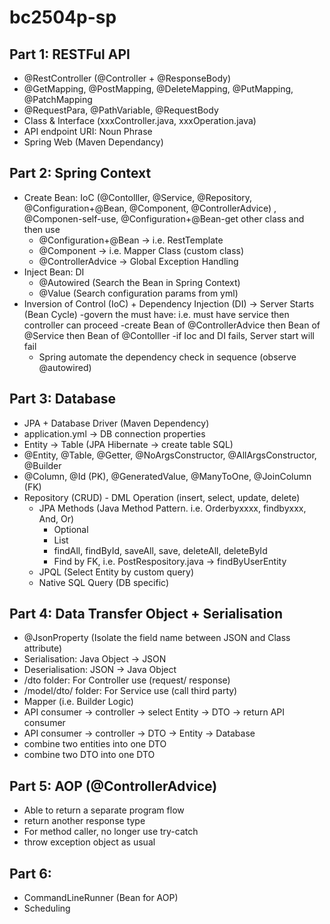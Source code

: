 # bc2504p-sp

## Part 1: RESTFul API
- @RestController (@Controller + @ResponseBody)
- @GetMapping, @PostMapping, @DeleteMapping, @PutMapping, @PatchMapping
- @RequestPara, @PathVariable, @RequestBody
- Class & Interface (xxxController.java, xxxOperation.java)
- API endpoint URI: Noun Phrase
- Spring Web (Maven Dependancy)

## Part 2: Spring Context
- Create Bean: IoC (@Contolller, @Service, @Repository, @Configuration+@Bean, @Component, @ControllerAdvice) , @Componen-self-use, @Configuration+@Bean-get other class and then use
  - @Configuration+@Bean -> i.e. RestTemplate
  - @Component -> i.e. Mapper Class (custom class)
  - @ControllerAdvice -> Global Exception Handling
- Inject Bean: DI
  - @Autowired (Search the Bean in Spring Context)
  - @Value (Search configuration params from yml)
- Inversion of Control (IoC) + Dependency Injection (DI) -> Server Starts (Bean Cycle)  -govern the must have: i.e. must have service then controller can proceed
  -create Bean of @ControllerAdvice then Bean of @Service then Bean of @Contolller
  -if Ioc and DI fails, Server start will fail
  - Spring automate the dependency check in sequence (observe @autowired)

## Part 3: Database
- JPA + Database Driver (Maven Dependency)
- application.yml -> DB connection properties
- Entity -> Table (JPA Hibernate -> create table SQL)
- @Entity, @Table, @Getter, @NoArgsConstructor, @AllArgsConstructor, @Builder
- @Column, @Id (PK), @GeneratedValue, @ManyToOne, @JoinColumn (FK)
- Repository (CRUD) - DML Operation (insert, select, update, delete)
  - JPA Methods (Java Method Pattern. i.e. Orderbyxxxx, findbyxxx, And, Or)
      - Optional<xxxx>
      - List<xxxx>
      - findAll, findById, saveAll, save, deleteAll, deleteById
      - Find by FK, i.e. PostRespository.java -> findByUserEntity
  - JPQL (Select Entity by custom query)
  - Native SQL Query (DB specific)

## Part 4: Data Transfer Object + Serialisation
- @JsonProperty (Isolate the field name between JSON and Class attribute)
- Serialisation: Java Object -> JSON
- Deserialisation: JSON -> Java Object
- /dto folder: For Controller use (request/ response)
- /model/dto/ folder: For Service use (call third party)
- Mapper (i.e. Builder Logic)
- API consumer -> controller -> select Entity -> DTO -> return API consumer
- API consumer -> controller -> DTO -> Entity -> Database
- combine two entities into one DTO
- combine two DTO into one DTO

## Part 5: AOP (@ControllerAdvice)
- Able to return a separate program flow
- return another response type
- For method caller, no longer use try-catch
- throw exception object as usual

## Part 6: 
- CommandLineRunner (Bean for AOP)
- Scheduling